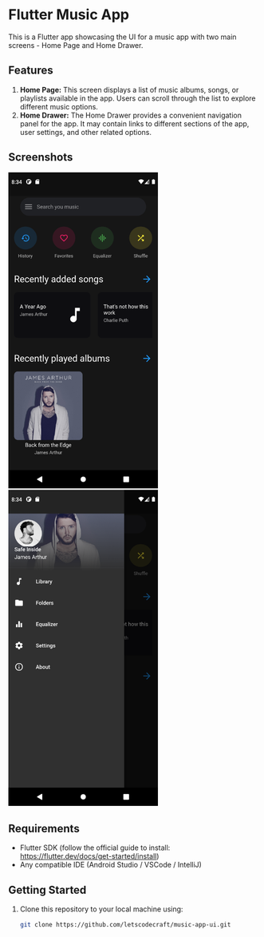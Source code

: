 # Flutter Music App

This is a Flutter app showcasing the UI for a music app with two main screens - Home Page and Home Drawer.

## Features

1. **Home Page:** This screen displays a list of music albums, songs, or playlists available in the app. Users can scroll through the list to explore different music options.
2. **Home Drawer:** The Home Drawer provides a convenient navigation panel for the app. It may contain links to different sections of the app, user settings, and other related options.

## Screenshots

<img src="assets/images/ss-1.png" alt="Loading" width="300">
<img src="assets/images/ss-2.png" alt="Loaded" width="300">

## Requirements

- Flutter SDK (follow the official guide to install: https://flutter.dev/docs/get-started/install)
- Any compatible IDE (Android Studio / VSCode / IntelliJ)

## Getting Started

1. Clone this repository to your local machine using:

   ```bash
   git clone https://github.com/letscodecraft/music-app-ui.git